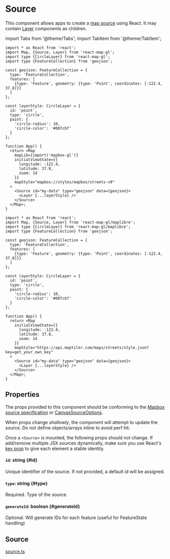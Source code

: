 # Source

This component allows apps to create a [map source](https://docs.mapbox.com/mapbox-gl-js/style-spec/#sources) using React. It may contain [Layer](./layer.md) components as children.


import Tabs from '@theme/Tabs';
import TabItem from '@theme/TabItem';

<Tabs groupId="map-library">
  <TabItem value="mapbox" label="Mapbox">

```tsx
import * as React from 'react';
import Map, {Source, Layer} from 'react-map-gl';
import type {CircleLayer} from 'react-map-gl';
import type {FeatureCollection} from 'geojson';

const geojson: FeatureCollection = {
  type: 'FeatureCollection',
  features: [
    {type: 'Feature', geometry: {type: 'Point', coordinates: [-122.4, 37.8]}}
  ]
};

const layerStyle: CircleLayer = {
  id: 'point',
  type: 'circle',
  paint: {
    'circle-radius': 10,
    'circle-color': '#007cbf'
  }
};

function App() {
  return <Map
    mapLib={import('mapbox-gl')}
    initialViewState={{
      longitude: -122.4,
      latitude: 37.8,
      zoom: 14
    }}
    mapStyle="mapbox://styles/mapbox/streets-v9"
  >
    <Source id="my-data" type="geojson" data={geojson}>
      <Layer {...layerStyle} />
    </Source>
  </Map>;
}
```

  </TabItem>
  <TabItem value="maplibre" label="Maplibre">


```tsx
import * as React from 'react';
import Map, {Source, Layer} from 'react-map-gl/maplibre';
import type {CircleLayer} from 'react-map-gl/maplibre';
import type {FeatureCollection} from 'geojson';

const geojson: FeatureCollection = {
  type: 'FeatureCollection',
  features: [
    {type: 'Feature', geometry: {type: 'Point', coordinates: [-122.4, 37.8]}}
  ]
};

const layerStyle: CircleLayer = {
  id: 'point',
  type: 'circle',
  paint: {
    'circle-radius': 10,
    'circle-color': '#007cbf'
  }
};

function App() {
  return <Map
    initialViewState={{
      longitude: -122.4,
      latitude: 37.8,
      zoom: 14
    }}
    mapStyle="https://api.maptiler.com/maps/streets/style.json?key=get_your_own_key"
  >
    <Source id="my-data" type="geojson" data={geojson}>
      <Layer {...layerStyle} />
    </Source>
  </Map>;
}
```

  </TabItem>
</Tabs>


## Properties

The props provided to this component should be conforming to the [Mapbox source specification](https://docs.mapbox.com/mapbox-gl-js/style-spec/#sources) or [CanvasSourceOptions](https://docs.mapbox.com/mapbox-gl-js/api/#canvassourceoptions).

When props change _shallowly_, the component will attempt to update the source. Do not define objects/arrays inline to avoid perf hit.

Once a `<Source>` is mounted, the following props should not change. If add/remove multiple JSX sources dynamically, make sure you use React's [key prop](https://reactjs.org/docs/lists-and-keys.html#keys) to give each element a stable identity.

#### `id`: string {#id}

Unique identifier of the source. If not provided, a default id will be assigned.

#### `type`: string {#type}

Required. Type of the source.

#### `generateId`: boolean {#generateId}

Optional. Will generate IDs for each feature (useful for FeatureState handling)

## Source

[source.ts](https://github.com/visgl/react-map-gl/tree/7.0-release/src/components/source.ts)

